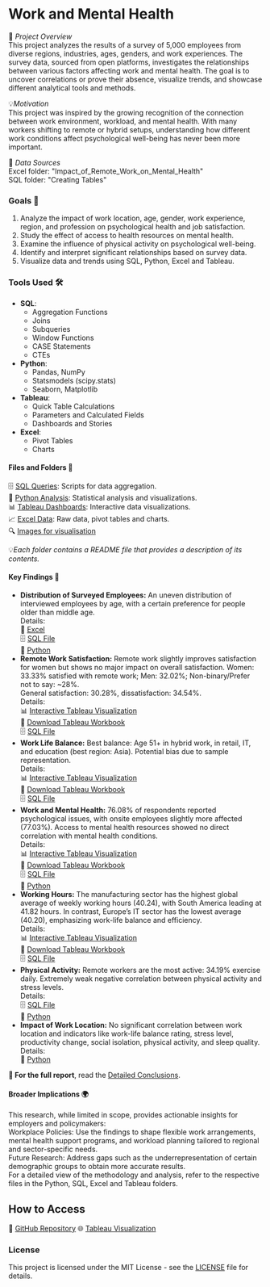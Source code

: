 # Work and Mental Health

📑 *Project Overview*   
 This project analyzes the results of a survey of 5,000 employees from diverse regions, industries, ages, genders, and work experiences. The survey data, sourced from open platforms, investigates the relationships between various factors affecting work and mental health. The goal is to uncover correlations or prove their absence, visualize trends, and showcase different analytical tools and methods. 

💡*Motivation*  
 This project was inspired by the growing recognition of the connection between work environment, workload, and mental health. With many workers shifting to remote or hybrid setups, understanding how different work conditions affect psychological well-being has never been more important.

💾  *Data Sources*  
 Excel folder: "Impact_of_Remote_Work_on_Mental_Health"  
 SQL folder: "Creating Tables"

### Goals 📝 
1. Analyze the impact of work location, age, gender, work experience, region, and profession on psychological health and job satisfaction.
2. Study the effect of access to health resources on mental health.
3. Examine the influence of physical activity on psychological well-being.
4. Identify and interpret significant relationships based on survey data.  
5. Visualize data and trends using SQL, Python, Excel and Tableau.

### Tools Used 🛠️

- **SQL**:
  - Aggregation Functions
  - Joins
  - Subqueries
  - Window Functions
  - CASE Statements
  - CTEs
- **Python**:
  - Pandas, NumPy
  - Statsmodels (scipy.stats)
  - Seaborn, Matplotlib
- **Tableau**:
  - Quick Table Calculations
  - Parameters and Calculated Fields
  - Dashboards and Stories
- **Excel**:
  - Pivot Tables
  - Charts

#### Files and Folders 📂 
  🗄️ [SQL Queries](sql/README.md): Scripts for data aggregation.  
  🐍 [Python Analysis](python/README.md): Statistical analysis and visualizations.  
  📊 [Tableau Dashboards](tableau/README.md): Interactive data visualizations.  
  📈 [Excel Data](excel/README.md): Raw data, pivot tables and charts.  
  🔍 [Images for visualisation](images/README.md)  

  💡*Each folder contains a README file that provides a description of its contents.*


#### Key Findings 🔬
- **Distribution of Surveyed Employees:**
 An uneven distribution of interviewed employees by age, with a certain preference for people older than middle age.  
 Details:    
📁 [Excel](https://github.com/Iryna-Bo/Work-and-Mental-Health/tree/main/excel/Distribution%20of%20surveyed%20employees.xlsx)  
🗄️ [SQL File](https://github.com/Iryna-Bo/Work-and-Mental-Health/tree/main/sql/Distribution%20of%20Surveyed%20Employees.sql)  
🐍 [Python](https://github.com/Iryna-Bo/Work-and-Mental-Health/tree/main/python/Distribution%20Uniformity%20of%20Variables%20in%20the%20survey%20data.ipynb)
- **Remote Work Satisfaction:**
 Remote work slightly improves satisfaction for women but shows no major impact on overall satisfaction.
Women: 33.33% satisfied with remote work; Men: 32.02%; Non-binary/Prefer not to say: ~28%.  
General satisfaction: 30.28%, dissatisfaction: 34.54%.    
Details:  
📊 [Interactive Tableau Visualization](https://public.tableau.com/app/profile/iryna.boiko/viz/SatisfactionwithRemoteWork/LevelofSatisfactionbyparameters)    
📁 [Download Tableau Workbook](https://github.com/Iryna-Bo/Work-and-Mental-Health/tree/main/tableau/Satisfaction%20with%20Remote%20Work.twbx)    
🗄️ [SQL File](https://github.com/Iryna-Bo/Work-and-Mental-Health/tree/main/sql/Satisfaction%20with%20Remote%20Work.sql)  
- **Work Life Balance:**
 Best balance: Age 51+ in hybrid work, in retail, IT, and education (best region: Asia).
Potential bias due to sample representation.  
Details:  
📊 [Interactive Tableau Visualization](https://public.tableau.com/app/profile/iryna.boiko/viz/WorkLifeBalance_17298477708680/WLB)    
📁 [Download Tableau Workbook](https://github.com/Iryna-Bo/Work-and-Mental-Health/tree/main/tableau/Work%20Life%20Balance.twbx)  
🗄️ [SQL File](https://github.com/Iryna-Bo/Work-and-Mental-Health/tree/main/sql/Work%20Life%20Balance.sql)  
- **Work and Mental Health:**
 76.08% of respondents reported psychological issues, with onsite employees slightly more affected (77.03%).
Access to mental health resources showed no direct correlation with mental health conditions.  
Details:  
📊 [Interactive Tableau Visualization](https://public.tableau.com/app/profile/iryna.boiko/viz/WorkandMentalHealth/WorkandMentalHealth)  
📁 [Download Tableau Workbook](https://github.com/Iryna-Bo/Work-and-Mental-Health/tree/main/tableau/Work%20and%20Mental%20Health.twbx)  
🗄️ [SQL File](https://github.com/Iryna-Bo/Work-and-Mental-Health/tree/main/sql/Mental%20Health%20Problems%20and%20Mental%20Health%20Resources.sql)  
🐍 [Python](https://github.com/Iryna-Bo/Work-and-Mental-Health/tree/main/python/Correlation%20between%20the%20variables%20of%20Mental%20Health%20Condition%20and%20Access%20to%20Mental%20Health%20Resources.ipynb)
- **Working Hours:**
  The manufacturing sector has the highest global average of weekly working hours (40.24), with South America leading at 41.82 hours. In contrast, Europe’s IT sector has the lowest average (40.20), emphasizing work-life balance and efficiency.  
Details:  
📊 [Interactive Tableau Visualization](https://public.tableau.com/app/profile/iryna.boiko/viz/WorkingHours_new/Averageweeklyworkinghours)    
📁 [Download Tableau Workbook](https://github.com/Iryna-Bo/Work-and-Mental-Health/tree/main/tableau/Working%20Hours.twbx)  
🗄️ [SQL File](https://github.com/Iryna-Bo/Work-and-Mental-Health/tree/main/sql/Working%20Hours.sql)
- **Physical Activity:**
 Remote workers are the most active: 34.19% exercise daily.
Extremely weak negative correlation between physical activity and stress levels.  
Details:  
🗄️ [SQL File](https://github.com/Iryna-Bo/Work-and-Mental-Health/tree/main/sql/Physical%20Activity%20and%20Sleep%20Quality.sql)  
🐍 [Python](https://github.com/Iryna-Bo/Work-and-Mental-Health/tree/main/python/Correlation%20between%20the%20variables%20​​of%20Physical%20Activity%20and%20the%20Level%20of%20Stress.ipynb)
- **Impact of Work Location:** 
 No significant correlation between work location and indicators like work-life balance rating, stress level, productivity change, social isolation, physical activity, and sleep quality.  
 Details:  
🐍 [Python](https://github.com/Iryna-Bo/Work-and-Mental-Health/tree/main/python/Work%20Location%20Impact%20Analysis.ipynb)

**🧮 For the full report**, read the [Detailed Conclusions](Conclusions.md).  

#### Broader Implications 🌍
 This research, while limited in scope, provides actionable insights for employers and policymakers:  
Workplace Policies: Use the findings to shape flexible work arrangements, mental health support programs, and workload planning tailored to regional and sector-specific needs.  
Future Research: Address gaps such as the underrepresentation of certain demographic groups to obtain more accurate results.  
For a detailed view of the methodology and analysis, refer to the respective files in the Python, SQL, Excel and Tableau folders.
## How to Access
📂 [GitHub Repository](https://github.com/Iryna-Bo/Work-and-Mental-Health)
🌐 [Tableau Visualization](https://public.tableau.com/app/profile/iryna.boiko/vizzes)  

### License  
This project is licensed under the MIT License - see the [LICENSE](https://github.com/Iryna-Bo/Work-and-Mental-Health/blob/main/LICENSE) file for details.
